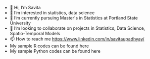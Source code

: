 - 👋 Hi, I’m Savita
- 👀 I’m interested in statistics, data science
- 🌱 I’m currently pursuing Master's in Statistics at Portland State University
- 💞️ I’m looking to collaborate on projects in Statistics, Data Science, Spatio-Temporal Models
- 📫 How to reach me https://www.linkedin.com/in/savitaupadhyay/
-    My sample R codes can be found here 
-    My sample Python codes can be found here 

<!---
savita-upadhyay1/savita-upadhyay1 is a ✨ special ✨ repository because its `README.md` (this file) appears on your GitHub profile.
You can click the Preview link to take a look at your changes.
--->
